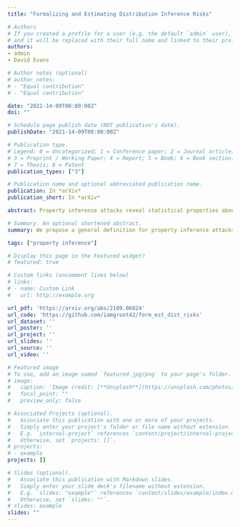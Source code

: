 ```yaml
---
title: "Formalizing and Estimating Distribution Inference Risks"

# Authors
# If you created a profile for a user (e.g. the default `admin` user), write the username (folder name) here 
# and it will be replaced with their full name and linked to their profile.
authors:
- admin
- David Evans

# Author notes (optional)
# author_notes:
# - "Equal contribution"
# - "Equal contribution"

date: "2021-14-09T00:00:00Z"
doi: ""

# Schedule page publish date (NOT publication's date).
publishDate: "2021-14-09T00:00:00Z"

# Publication type.
# Legend: 0 = Uncategorized; 1 = Conference paper; 2 = Journal article;
# 3 = Preprint / Working Paper; 4 = Report; 5 = Book; 6 = Book section;
# 7 = Thesis; 8 = Patent
publication_types: ["3"]

# Publication name and optional abbreviated publication name.
publication: In *arXiv*
publication_short: In *arXiv*

abstract: Property inference attacks reveal statistical properties about a training set but are difficult to distinguish from the intrinsic purpose of statistical machine learning, namely to produce models that capture statistical properties about a distribution. Motivated by Yeom et al.'s membership inference framework, we propose a formal and general definition of property inference attacks. The proposed notion describes attacks that can distinguish between possible training distributions, extending beyond previous property inference attacks that infer the ratio of a particular type of data in the training data set such as the proportion of females. We show how our definition captures previous property inference attacks as well as a new attack that can reveal the average node degree or clustering coefficient of a training graph. Our definition also enables a theorem that connects the maximum possible accuracy of inference attacks distinguishing between distributions to the effective size of dataset leaked by the model. To quantify and understand property inference risks, we conduct a series of experiments across a range of different distributions using both black-box and white-box attacks. Our results show that inexpensive attacks are often as effective as expensive meta-classifier attacks, and that there are surprising asymmetries in the effectiveness of attacks. We also extend the state-of-the-art property inference attack to work on convolutional neural networks, and propose techniques to help identify parameters in a model that leak the most information, thus significantly lowering resource requirements for meta-classifier attacks.

# Summary. An optional shortened abstract.
summary: We propose a general definition for property inference attacks that supports arbitrary properties, along with a notion of effective dataset size to quantify property inference leakage. Experiments reveal how similar distributions can have starkly different attack success rates, and simple attacks can yield non-trivial accuracy.

tags: ["property inference"]

# Display this page in the Featured widget?
# featured: true

# Custom links (uncomment lines below)
# links:
# - name: Custom Link
#   url: http://example.org

url_pdf: 'https://arxiv.org/abs/2109.06024'
url_code: 'https://github.com/iamgroot42/form_est_dist_risks'
url_dataset: ''
url_poster: ''
url_project: ''
url_slides: ''
url_source: ''
url_video: ''

# Featured image
# To use, add an image named `featured.jpg/png` to your page's folder. 
# image:
#   caption: 'Image credit: [**Unsplash**](https://unsplash.com/photos/pLCdAaMFLTE)'
#   focal_point: ""
#   preview_only: false

# Associated Projects (optional).
#   Associate this publication with one or more of your projects.
#   Simply enter your project's folder or file name without extension.
#   E.g. `internal-project` references `content/project/internal-project/index.md`.
#   Otherwise, set `projects: []`.
# projects:
# - example
projects: []

# Slides (optional).
#   Associate this publication with Markdown slides.
#   Simply enter your slide deck's filename without extension.
#   E.g. `slides: "example"` references `content/slides/example/index.md`.
#   Otherwise, set `slides: ""`.
# slides: example
slides: ""
---
```


<!-- {{% callout note %}}
Click the *Cite* button above to demo the feature to enable visitors to import publication metadata into their reference management software.
{{% /callout %}}

{{% callout note %}}
Create your slides in Markdown - click the *Slides* button to check out the example.
{{% /callout %}}

Supplementary notes can be added here, including [code, math, and images](https://wowchemy.com/docs/writing-markdown-latex/). -->
